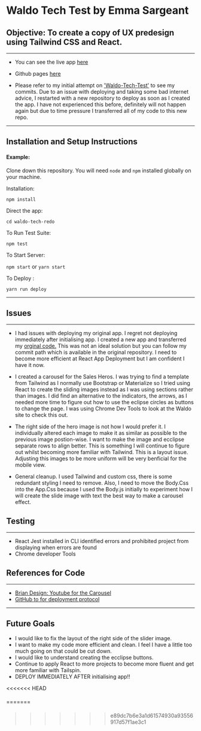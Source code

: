 # Waldo Tech Test by Emma Sargeant

## Objective: To create a copy of UX predesign using Tailwind CSS and React.
---

* You can see the live app [here](https://emmasarge.github.io/waldo-tech-redo/)
* Github pages [here](https://github.com/emmasarge/waldo-tech-redo)

* Please refer to my initial attempt on ['Waldo-Tech-Test'](https://github.com/emmasarge/waldo-tech-test) to see my commits. Due to an issue with deploying and taking some bad internet advice, I restarted with a new repository to deploy as soon as I created the app. I have not experienced this before, definitely will not happen again but due to time pressure I transferred all of my code to this new repo.


---
## Installation and Setup Instructions

#### Example:  

Clone down this repository. You will need `node` and `npm` installed globally on your machine.  

Installation:

`npm install`  

Direct the app:

`cd waldo-tech-redo`

To Run Test Suite:  

`npm test`  

To Start Server:

`npm start` or `yarn start` 

To Deploy :

`yarn run deploy`

 

---

## Issues
---
* I had issues with deploying my original app. I regret not deploying immediately after initialising app. I created a new app and transferred my [orginal code.](https://github.com/emmasarge/waldo-tech-test) This was not an ideal solution but you can follow my commit path which is available in the original repository. I need to become more efficient at React App Deployment but I am confident I have it now. 

* I created a carousel for the Sales Heros. I was trying to find a template from Tailwind as I normally use Bootstrap or Materialize so I tried using React to create the sliding images instead as I was using sections rather than images. I did find an alternative to the indicators, the arrows, as I needed more time to figure out how to use the eclipse circles as buttons to change the page. I was using Chrome Dev Tools to look at the Waldo site to check this out.

* The right side of the hero image is not how I would prefer it. I individually altered each image to make it as similar as possible to the previous image postion-wise. I want to make the image and ecclipse separate rows to align better. This is something I will continue to figure out whilst becoming more familiar with Tailwind. This is a layout issue. Adjusting this images to be more uniform will be very benficial for the mobile view.

* General cleanup. I used Tailwind and custom css, there is some redundant styling I need to remove. Also, I need to move the Body.Css into the App.Css because I used the Body.js initially to experiment how I will create the slide image with text the best way to make a carousel effect. 


## Testing 
---
* React Jest installed in CLI identified errors and prohibited project from displaying when errors are found
* Chrome developer Tools



## References for Code
---

* [Brian Design: Youtube for the Carousel](https://www.youtube.com/watch?v=l1MYfu5YWHc)
* [GitHub to for deployment protocol](https://github.com/gitname/react-gh-pages)


---
## Future Goals
* I would like to fix the layout of the right side of the slider image.
* I want to make my code more efficient and clean. I feel I have a little too much going on that could be cut down.
* I would like to understand creating the ecclipse buttons.
* Continue to apply React to more projects to become more fluent and get more familiar with Tailspin.
* DEPLOY IMMEDIATELY AFTER initialising app!!


<<<<<<< HEAD
#### 
=======
#### 
>>>>>>> e89dc7b6e3a1d61574930a93556917d57f1ae3c1
